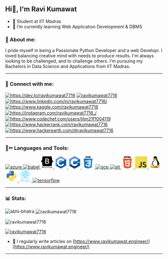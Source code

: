 ## Hi👋, I'm Ravi Kumawat
- 🌱 Student at IIT Madras
- 🌱 I’m currently learning Web Application Development & DBMS
  <br />
</p>

<h3>💬 About me: </h3>
<p>
  I pride myself in being a Passionate Python Developer and a web Developr. I loved balancing creative mind with needs to produce results. I'm always looking to be challenged, and to challenge others. I'm pursuing my Bachelors in Data Science and Applications from IIT Madras.
</p>
<hr />

<h3 align="left">🤝 Connect with me:</h3>
<p align="left">
<a href="https://dev.to/ravikumawat7716" target="blank"><img align="center" src="https://cdn.jsdelivr.net/npm/simple-icons@3.0.1/icons/dev-dot-to.svg" alt="https://dev.to/ravikumawat7716" height="30" width="40" /></a>
<a href="https://twitter.com/ravikumawat7716" target="blank"><img align="center" src="https://logos-world.net/wp-content/uploads/2020/04/Twitter-Logo.png" alt="ravikumawat7716" height="28" width="40" /></a>
<a href="https://linkedin.com/in/ravikumawat7716/" target="blank"><img align="center" src="https://cdn-icons-png.flaticon.com/512/174/174857.png" alt="https://www.linkedin.com/in/ravikumawat7716/" height="40" width="40" /></a>
<a href="https://kaggle.com/ravikumawat7716" target="blank"><img align="center" src="https://raw.githubusercontent.com/rahuldkjain/github-profile-readme-generator/master/src/images/icons/Social/kaggle.svg" alt="https://www.kaggle.com/ravikumawat7716" height="30" width="40" /></a>
<a href="https://www.instagram.com/ravikumawat7716_/" target="blank"><img align="center" src="https://raw.githubusercontent.com/rahuldkjain/github-profile-readme-generator/master/src/images/icons/Social/instagram.svg" alt="https://instagram.com/ravikumawat7716_/" height="30" width="40" /></a>
<a href="https://www.codechef.com/users/iitm21f1004119" target="blank"><img align="center" src="https://cdn.jsdelivr.net/npm/simple-icons@3.1.0/icons/codechef.svg" alt="https://www.codechef.com/users/iitm21f1004119" height="30" width="40" /></a>
<a href="https://www.hackerrank.com/ravikumawat7716" target="blank"><img align="center" src="https://raw.githubusercontent.com/rahuldkjain/github-profile-readme-generator/master/src/images/icons/Social/hackerrank.svg" alt="https://www.hackerrank.com/ravikumawat7716" height="30" width="40" /></a>
<a href="https://www.hackerearth.com/@ravikumawat7716" target="blank"><img align="center" src="https://raw.githubusercontent.com/rahuldkjain/github-profile-readme-generator/master/src/images/icons/Social/hackerearth.svg" alt="https://www.hackerearth.com/@ravikumawat7716" height="30" width="40" /></a>
</p>
<hr />

<h3 align="left">📝✂ Languages and Tools:</h3>
<p align="left"> <a href="https://azure.microsoft.com/en-in/" target="_blank"> <img src="https://www.vectorlogo.zone/logos/microsoft_azure/microsoft_azure-icon.svg" alt="azure" width="40" height="40"/> </a> <a href="https://babeljs.io/" target="_blank"> <img src="https://www.vectorlogo.zone/logos/babeljs/babeljs-icon.svg" alt="babel" width="40" height="40"/> </a> <a href="https://getbootstrap.com" target="_blank"> <img src="https://raw.githubusercontent.com/devicons/devicon/master/icons/bootstrap/bootstrap-plain-wordmark.svg" alt="bootstrap" width="40" height="40"/> </a> <a href="https://www.cprogramming.com/" target="_blank"> <img src="https://raw.githubusercontent.com/devicons/devicon/master/icons/c/c-original.svg" alt="c" width="40" height="40"/> </a> <a href="https://www.w3schools.com/cpp/" target="_blank"> <img src="https://raw.githubusercontent.com/devicons/devicon/master/icons/cplusplus/cplusplus-original.svg" alt="cplusplus" width="40" height="40"/> </a> <a href="https://www.w3schools.com/css/" target="_blank"> <img src="https://raw.githubusercontent.com/devicons/devicon/master/icons/css3/css3-original-wordmark.svg" alt="css3" width="40" height="40"/> </a> <a href="https://cloud.google.com" target="_blank"> <img src="https://www.vectorlogo.zone/logos/google_cloud/google_cloud-icon.svg" alt="gcp" width="40" height="40"/> </a> <a href="https://git-scm.com/" target="_blank"> <img src="https://www.vectorlogo.zone/logos/git-scm/git-scm-icon.svg" alt="git" width="40" height="40"/> </a> <a href="https://www.w3.org/html/" target="_blank"> <img src="https://raw.githubusercontent.com/devicons/devicon/master/icons/html5/html5-original-wordmark.svg" alt="html5" width="40" height="40"/> </a> <a href="https://developer.mozilla.org/en-US/docs/Web/JavaScript" target="_blank"> <img src="https://raw.githubusercontent.com/devicons/devicon/master/icons/javascript/javascript-original.svg" alt="javascript" width="40" height="40"/> </a> <a href="https://www.linux.org/" target="_blank"> <img src="https://raw.githubusercontent.com/devicons/devicon/master/icons/linux/linux-original.svg" alt="linux" width="40" height="40"/> </a> <a href="https://www.python.org" target="_blank"> <img src="https://raw.githubusercontent.com/devicons/devicon/master/icons/python/python-original.svg" alt="python" width="40" height="40"/> </a> <a href="https://reactjs.org/" target="_blank"> <img src="https://raw.githubusercontent.com/devicons/devicon/master/icons/react/react-original-wordmark.svg" alt="react" width="40" height="40"/> </a> <a href="https://www.tensorflow.org" target="_blank"> <img src="https://www.vectorlogo.zone/logos/tensorflow/tensorflow-icon.svg" alt="tensorflow" width="40" height="40"/> </a> </p>
<hr />

<h3>📊 Stats: </h3>
<p><img align="left" src="https://github-readme-stats.vercel.app/api/top-langs?username=ravikumawat7716&show_icons=true&locale=en&layout=compact" alt="abhi-bhatra" /></p>

<p>&nbsp;<img align="center" src="https://github-readme-stats.vercel.app/api?username=ravikumawat7716&show_icons=true&locale=en" alt="ravikumawat7716" /></p>

<p><img align="center" src="https://github-readme-streak-stats.herokuapp.com/?user=ravikumawat7716&" alt="ravikumawat7716" /></p>

<p align="left"> <a href="https://github.com/ryo-ma/github-profile-trophy"><img src="https://github-profile-trophy.vercel.app/?username=ravikumawat7716" alt="ravikumawat7716" /></a> </p>

- 📝 I regularly write articles on [https://www.ravikumawat.engineer/](https://www.ravikumawat.engineer/)
<hr />


